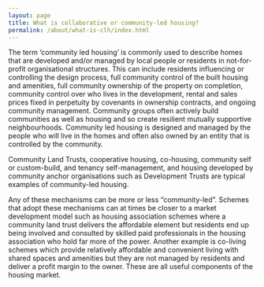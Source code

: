 ```yaml
---
layout: page
title: What is collaborative or community-led housing?
permalink: /about/what-is-clh/index.html
---
```

The term ‘community led housing’ is commonly used to describe homes that are developed and/or managed by local people or residents in not-for-profit organisational structures. This can include residents influencing or controlling the design process, full community control of the built housing and amenities, full community ownership of the property on completion, community control over who lives in the development, rental and sales prices fixed in perpetuity by covenants in ownership contracts, and ongoing community management. Community groups often actively build communities as well as housing and so create resilient mutually supportive neighbourhoods. Community led housing is designed and managed by the people who will live in the homes and often also owned by an entity that is controlled by the community.

Community Land Trusts, cooperative housing, co-housing, community self or custom-build, and tenancy self-management, and housing developed by community anchor organisations such as Development Trusts are typical examples of community-led housing.

Any of these mechanisms can be more or less “community-led”. Schemes that adopt these mechanisms can at times be closer to a market development model such as housing association schemes where a community land trust delivers the affordable element but residents end up being involved and consulted by skilled paid professionals in the housing association who hold far more of the power. Another example is co-living schemes which provide relatively affordable and convenient living with shared spaces and amenities but they are not managed by residents and deliver a profit margin to the owner. These are all useful components of the housing market.
